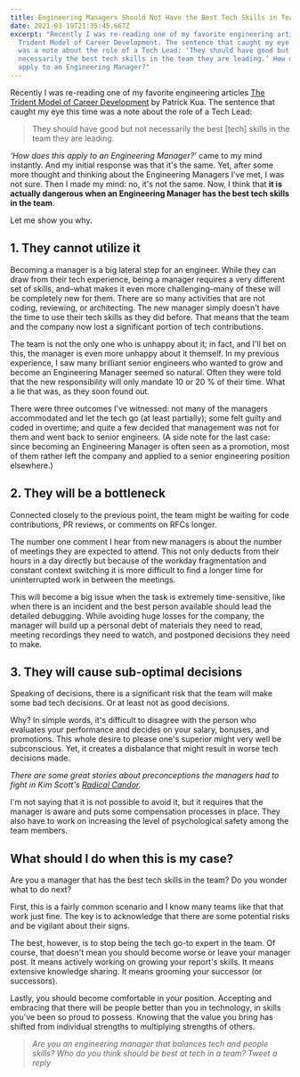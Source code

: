 ```yaml
---
title: Engineering Managers Should Not Have the Best Tech Skills in Team
date: 2021-03-19T21:35:45.667Z
excerpt: "Recently I was re-reading one of my favorite engineering articles The
  Trident Model of Career Development. The sentence that caught my eye this time
  was a note about the role of a Tech Lead: ‘They should have good but not
  necessarily the best tech skills in the team they are leading.’ How does this
  apply to an Engineering Manager?"
---
```

Recently I was re-reading one of my favorite engineering articles [The Trident Model of Career Development](https://www.thekua.com/atwork/2019/02/the-trident-model-of-career-development/) by Patrick Kua. The sentence that caught my eye this time was a note about the role of a Tech Lead:

> They should have good but not necessarily the best \[tech] skills in the team they are leading.

*‘How does this apply to an Engineering Manager?’* came to my mind instantly. And my initial response was that it's the same. Yet, after some more thought and thinking about the Engineering Managers I've met, I was not sure. Then I made my mind: no, it's not the same. Now, I think that **it is actually dangerous when an Engineering Manager has the best tech skills in the team**.

Let me show you why.

## 1. They cannot utilize it

Becoming a manager is a big lateral step for an engineer. While they can draw from their tech experience, being a manager requires a very different set of skills, and–what makes it even more challenging–many of these will be completely new for them. There are so many activities that are not coding, reviewing, or architecting. The new manager simply doesn't have the time to use their tech skills as they did before. That means that the team and the company now lost a significant portion of tech contributions.

The team is not the only one who is unhappy about it; in fact, and I'll bet on this, the manager is even more unhappy about it themself. In my previous experience, I saw many brilliant senior engineers who wanted to grow and become an Engineering Manager seemed so natural. Often they were told that the new responsibility will only mandate 10 or 20 % of their time. What a lie that was, as they soon found out.

There were three outcomes I've witnessed: not many of the managers accommodated and let the tech go (at least partially); some felt guilty and coded in overtime; and quite a few decided that management was not for them and went back to senior engineers. (A side note for the last case: since becoming an Engineering Manager is often seen as a promotion, most of them rather left the company and applied to a senior engineering position elsewhere.)

## 2. They will be a bottleneck

Connected closely to the previous point, the team might be waiting for code contributions, PR reviews, or comments on RFCs longer.

The number one comment I hear from new managers is about the number of meetings they are expected to attend. This not only deducts from their hours in a day directly but because of the workday fragmentation and constant context switching it is more difficult to find a longer time for uninterrupted work in between the meetings.

This will become a big issue when the task is extremely time-sensitive, like when there is an incident and the best person available should lead the detailed debugging. While avoiding huge losses for the company, the manager will build up a personal debt of materials they need to read, meeting recordings they need to watch, and postponed decisions they need to make.

## 3. They will cause sub-optimal decisions

Speaking of decisions, there is a significant risk that the team will make some bad tech decisions. Or at least not as good decisions.

Why? In simple words, it's difficult to disagree with the person who evaluates your performance and decides on your salary, bonuses, and promotions. This whole desire to please one's superior might very well be subconscious. Yet, it creates a disbalance that might result in worse tech decisions made.

*There are some great stories about preconceptions the managers had to fight in Kim Scott's [Radical Candor](https://www.radicalcandor.com/the-book/).*

I'm not saying that it is not possible to avoid it, but it requires that the manager is aware and puts some compensation processes in place. They also have to work on increasing the level of psychological safety among the team members.

## What should I do when this is my case?

Are you a manager that has the best tech skills in the team? Do you wonder what to do next?

First, this is a fairly common scenario and I know many teams like that that work just fine. The key is to acknowledge that there are some potential risks and be vigilant about their signs.

The best, however, is to stop being the tech go-to expert in the team. Of course, that doesn't mean you should become worse or leave your manager post. It means actively working on growing your report's skills. It means extensive knowledge sharing. It means grooming your successor (or successors).

Lastly, you should become comfortable in your position. Accepting and embracing that there will be people better than you in technology, in skills you've been so proud to possess. Knowing that the value you bring has shifted from individual strengths to multiplying strengths of others.

> *Are you an engineering manager that balances tech and people skills? Who do you think should be best at tech in a team? Tweet a reply*